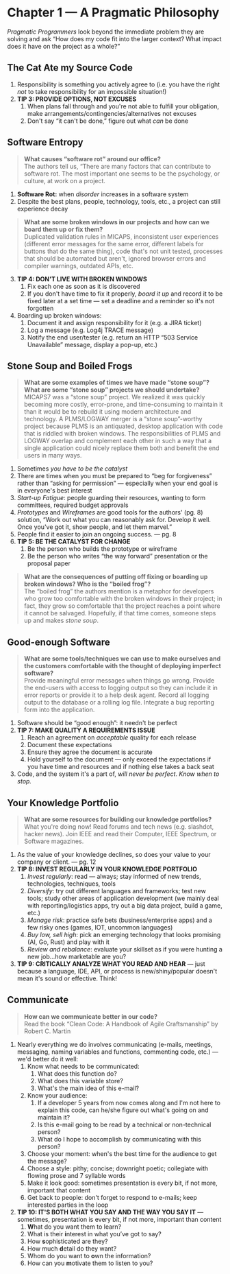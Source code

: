 # Chapter 1 — A Pragmatic Philosophy

_Pragmatic Programmers_ look beyond the immediate problem they are solving and ask “How does my code fit into the larger context? What impact does it have on the project as a whole?”

## The Cat Ate my Source Code

1. Responsibility is something you actively agree to (i.e. you have the right _not_ to take responsibility for an impossible situation!)
2. **TIP 3: PROVIDE OPTIONS, NOT EXCUSES**
    1. When plans fall through and you're not able to fulfill your obligation, make arrangements/contingencies/alternatives not excuses
    2. Don't say “it can't be done,” figure out what *can* be done

## Software Entropy

> **What causes “software rot” around our office?**<br/>
> The authors tell us, “There are many factors that can contribute to software rot. The most important one seems to be the psychology, or culture, at work on a project.

1. **Software Rot:** when *disorder* increases in a software system
2. Despite the best plans, people, technology, tools, etc., a project can still experience decay

> **What are some broken windows in our projects and how can we board them up or fix them?**<br/>
> Duplicated validation rules in MICAPS, inconsistent user experiences (different error messages for the same error, different labels for buttons that do the same thing), code that's not unit tested, processes that should be automated but aren't, ignored browser errors and compiler warnings, outdated APIs, etc.

3. **TIP 4: DON'T LIVE WITH BROKEN WINDOWS** 
    1. Fix each one as soon as it is discovered
    2. If you don't have time to fix it properly, *board it up* and record it to be fixed later at a set time — set a deadline and a reminder so it's not forgotten
4. Boarding up broken windows: 
    1. Document it and assign responsibility for it (e.g. a JIRA ticket)
    2. Log a message (e.g. Log4j TRACE message)
    3. Notify the end user/tester (e.g. return an HTTP “503 Service Unavailable” message, display a pop-up, etc.)

## Stone Soup and Boiled Frogs

> **What are some examples of times we have made “stone soup”? What are some “stone soup” projects we should undertake?**<br/>
> MICAPS7 was a “stone soup” project. We realized it was quickly becoming more costly, error-prone, and time-consuming to maintain it than it would be to rebuild it using modern architecture and technology. A PLMS/LOGWAY merger is a “stone soup”-worthy project because PLMS is an antiquated, desktop application with code that is riddled with broken windows. The responsibilities of PLMS and LOGWAY overlap and complement each other in such a way that a single application could nicely replace them both and benefit the end users in many ways.

1. Sometimes _you have to be the catalyst_
2. There are times when you must be prepared to “beg for forgiveness” rather than “asking for permission” — especially when your end goal is in everyone's best interest
3. _Start-up Fatigue_: people guarding their resources, wanting to form committees, required budget approvals
4. _Prototypes_ and _Wireframes_ are good tools for the authors' (pg. 8) solution, “Work out what you can reasonably ask for. Develop it well. Once you've got it, show people, and let them marvel.”
5. People find it easier to join an ongoing success. —  pg. 8
6. **TIP 5: BE THE CATALYST FOR CHANGE**
    1. Be the person who builds the prototype or wireframe
    2. Be the person who writes “the way forward” presentation or the proposal paper

> **What are the consequences of putting off fixing or boarding up broken windows? Who is the “boiled frog”?**<br/>
> The “boiled frog” the authors mention is a metaphor for developers who grow too comfortable with the broken windows in their project; in fact, they grow so comfortable that the project reaches a point where it cannot be salvaged. Hopefully, if that time comes, someone steps up and makes *stone soup*.

## Good-enough Software

> **What are some tools/techniques we can use to make ourselves and the customers comfortable with the thought of deploying imperfect software?**<br/>
> Provide meaningful error messages when things go wrong. Provide the end-users with access to logging output so they can include it in error reports or provide it to a help desk agent. Record all logging output to the database or a rolling log file. Integrate a bug reporting form into the application.

1. Software should be “good enough”: it needn't be perfect
2. **TIP 7: MAKE QUALITY A REQUIREMENTS ISSUE**
    1. Reach an agreement on *acceptable* quality for each release
    2. Document these expectations
    3. Ensure they agree the document is accurate
    4. Hold yourself to the document — only exceed the expectations if you have time and resources and if nothing else takes a back seat
3. Code, and the system it's a part of, *will never be perfect*. _Know when to stop._

## Your Knowledge Portfolio

> **What are some resources for building our knowledge portfolios?**<br/>
> What you're doing now! Read forums and tech news (e.g. slashdot, hacker news). Join IEEE and read their Computer, IEEE Spectrum, or Software magazines.

1. As the value of your knowledge declines, so does your value to your company or client. — pg. 12
2. **TIP 8: INVEST REGULARLY IN YOUR KNOWLEDGE PORTFOLIO**
    1. _Invest regularly_: read — always; stay informed of new trends, technologies, techniques, tools
    2. _Diversify_: try out different languages and frameworks; test new tools; study other areas of application development (we mainly deal with reporting/logistics apps, try out a big data project, build a game, etc.)
    3. _Manage risk_: practice safe bets (business/enterprise apps) and a few risky ones (games, IOT, uncommon languages)
    4. _Buy low, sell high_: pick an emerging technology that looks promising (AI, Go, Rust) and play with it
    5. _Review and rebalance_: evaluate your skillset as if you were hunting a new job...how marketable are you?
3. **TIP 9: CRITICALLY ANALYZE WHAT YOU READ AND HEAR** — just because a language, IDE, API, or process is new/shiny/popular doesn't mean it's sound or effective. Think!

## Communicate

> **How can we communicate better in our code?**<br/>
> Read the book “Clean Code: A Handbook of Agile Craftsmanship” by Robert C. Martin

1. Nearly everything we do involves communicating (e-mails, meetings, messaging, naming variables and functions, commenting code, etc.) — we'd better do it well:
    1. Know what needs to be communicated: 
        1. What does this function do? 
        2. What does this variable store? 
        3. What's the main idea of this e-mail?
    2. Know your audience: 
        1. If a developer 5 years from now comes along and I'm not here to explain this code, can he/she figure out what's going on and maintain it? 
        2. Is this e-mail going to be read by a technical or non-technical person?
        3.  What do I hope to accomplish by communicating with this person?
    3. Choose your moment: when's the best time for the audience to get the message?
    4. Choose a style: pithy; concise; downright poetic; collegiate with flowing prose and 7 syllable words
    5. Make it look good: sometimes presentation is every bit, if not more, important that content
    6. Get back to people: don't forget to respond to e-mails; keep interested parties in the loop
2. **TIP 10: IT'S BOTH WHAT YOU SAY AND THE WAY YOU SAY IT** — sometimes, presentation is every bit, if not more, important than content
    1. **W**hat do you want them to learn?
    2. What is their **i**nterest in what you’ve got to say?
    3. How **s**ophisticated are they?
    4. How much **d**etail do they want?
    5. Whom do you want to **o**wn the information?
    6. How can you **m**otivate them to listen to you?
